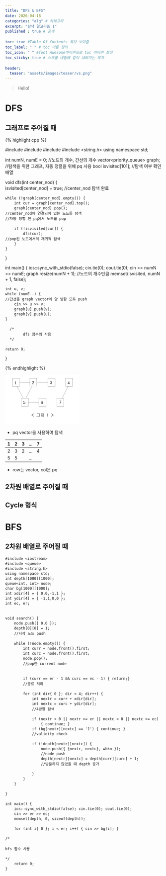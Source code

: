 ```yaml
---
title: "DFS & BFS"
date: 2020-04-18
categories: "alg" # 카테고리
excerpt: "탐색 알고리즘 1"
published : true # 공개

toc: true #Table Of Contents 목차 보여줌
toc_label: " " # toc 이름 정의
toc_icon: " " #font Awesome아이콘으로 toc 아이콘 설정
toc_sticky: true # 스크롤 내릴때 같이 내려가는 목차

header:
  teaser: "assets/images/teaser/vs.png"
---
```


> Hello!

# DFS


## 그래프로 주어질 때


{% highlight cpp %}

#include <iostream>
#include <vector>
#include <queue>
#include <string.h>
using namespace std;

int numN, numE = 0;  //노드의 개수, 간선의 개수
vector<priority_queue<int>> graph;  
//탐색을 위한 그래프, 자동 정렬을 위해 pq 사용
bool isvisited[101];  //탐색 여부 확인 배열

void dfs(int center_nod) {    
	isvisited[center_nod] = true;
  //center_nod 탐색 완료

	while (!graph[center_nod].empty()) {
		int cur = graph[center_nod].top();
		graph[center_nod].pop();
    //center_nod에 연결되어 있는 노드를 탐색
    //자동 정렬 된 pq에서 노드를 pop

		if (!isvisited[cur]) {
			dfs(cur);
    //pop된 노드에서의 재귀적 탐색
		}
	}
}

int main() {
	ios::sync_with_stdio(false); cin.tie(0); cout.tie(0);
	cin >> numN >> numE;
	graph.resize(numN + 1);  //노드의 개수만큼
	memset(isvisited, numN + 1, false);

	int u, v;
	while (numE--) {
    //간선을 graph vector에 양 방향 모두 push
		cin >> u >> v;
		graph[u].push(v);
		graph[v].push(u);
	}

      /*
			dfs 함수의 사용
      */

	return 0;
}

{% endhighlight %}


<img alt="dfs" src="/assets/images/post/alg/dfs_ex1.png">


- pq vector을 사용하여 탐색


| 1      | 2     | 3     | ...  | 7    |
| :----: | :----:|:-----:|:----:|:----:|
| 2      | 3     | 2     | ...  | 4    |
| 5      | 5     |       | ...  |      |

 - row는 vector, col은 pq


## 2차원 배열로 주어질 때


## Cycle 형식





# BFS

## 2차원 배열로 주어질 때

```
#include <iostream>
#include <queue>
#include <string.h>
using namespace std;
int depth[1000][1000];
queue<int, int> node;
char bg[1000][1000];
int xdir[4] = { 0,0,-1,1 };
int ydir[4] = { -1,1,0,0 };
int ec, er;


void search() {
	node.push({ 0,0 });
	depth[0][0] = 1;
	//시작 노드 push

	while (!node.empty()) {
		int curr = node.front().first;
		int curc = node.front().first;
		node.pop();
		//pop한 current node


		if (curr == er - 1 && curc == ec - 1) { return;}
		//종료 처리

		for (int dir{ 0 }; dir < 4; dir++) {
			int nextr = curr + xdir[dir];
			int nextc = curc + ydir[dir];
			//4방향 탐색

			if (nextr < 0 || nextr >= er || nextc < 0 || nextc >= ec)
				{ continue; }
			if (bg[nextr][nextc] == '1') { continue; }
			//validity check

			if (!depth[nextr][nextc]) {
				node.push({ {nextr, nextc}, wbkn });
				//node push
				depth[nextr][nextc] = depth[curr][curc] + 1;
				//방문하지 않았을 때 depth 증가

			}
		}
	}

}

int main() {
	ios::sync_with_stdio(false); cin.tie(0); cout.tie(0);
	cin >> er >> ec;
	memset(depth, 0, sizeof(depth));

	for (int i{ 0 }; i < er; i++) {	cin >> bg[i]; }

/*

bfs 함수 사용

*/
	return 0;
}

```
